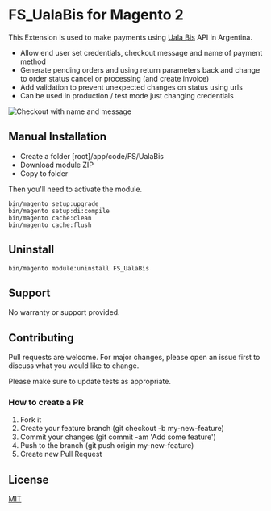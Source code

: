 # FS_UalaBis for Magento 2

This Extension is used to make payments using <a href="https://www.ualabis.com.ar" target="_blank">Uala Bis</a> API in Argentina.

- Allow end user set credentials, checkout message and name of payment method 
- Generate pending orders and using return parameters back and change to order status cancel or processing (and create invoice)
- Add validation to prevent unexpected changes on status using urls
- Can be used in production / test mode just changing credentials

![Checkout with name and message](https://i.imgur.com/3oBFJ6ob.png "Checkout with name and message")



## Manual Installation

- Create a folder [root]/app/code/FS/UalaBis
- Download module ZIP
- Copy to folder


Then you'll need to activate the module.

```
bin/magento setup:upgrade
bin/magento setup:di:compile
bin/magento cache:clean
bin/magento cache:flush

```

## Uninstall

```
bin/magento module:uninstall FS_UalaBis
```

## Support

No warranty or support provided.

## Contributing

Pull requests are welcome. For major changes, please open an issue first to discuss what you would like to change.

Please make sure to update tests as appropriate.

### How to create a PR

1. Fork it
2. Create your feature branch (git checkout -b my-new-feature)
3. Commit your changes (git commit -am 'Add some feature')
4. Push to the branch (git push origin my-new-feature)
5. Create new Pull Request

## License

[MIT](https://choosealicense.com/licenses/mit/)
